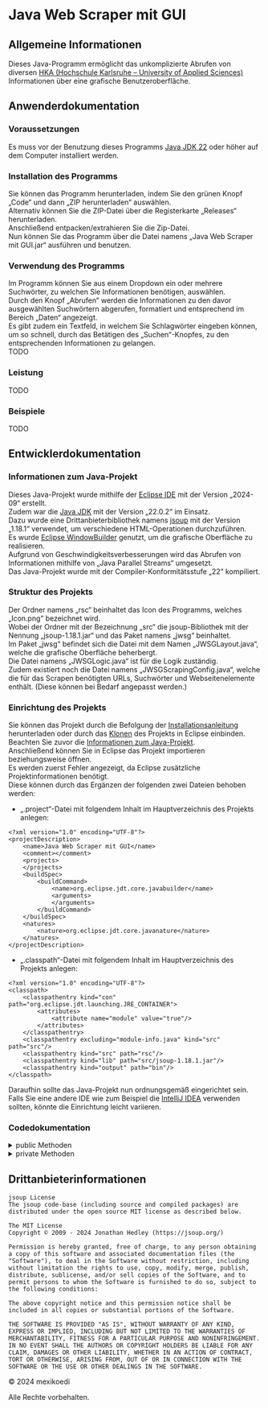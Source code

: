 # Java Web Scraper mit GUI

## Allgemeine Informationen
Dieses Java-Programm ermöglicht das unkomplizierte Abrufen von diversen [HKA (Hochschule Karlsruhe – University of Applied Sciences)](https://www.h-ka.de/) Informationen über eine grafische Benutzeroberfläche.

## Anwenderdokumentation
### Voraussetzungen
Es muss vor der Benutzung dieses Programms [Java JDK 22](https://www.oracle.com/de/java/technologies/downloads/) oder höher auf dem Computer installiert werden.

### Installation des Programms
Sie können das Programm herunterladen, indem Sie den grünen Knopf „Code“ und dann „ZIP herunterladen“ auswählen. <br> 
Alternativ können Sie die ZIP-Datei über die Registerkarte „Releases“ herunterladen. <br>
Anschließend entpacken/extrahieren Sie die Zip-Datei. <br>
Nun können Sie das Programm über die Datei namens „Java Web Scraper mit GUI.jar“ ausführen und benutzen.

### Verwendung des Programms
Im Programm können Sie aus einem Dropdown ein oder mehrere Suchwörter, zu welchen Sie Informationen benötigen, auswählen. <br>
Durch den Knopf „Abrufen“ werden die Informationen zu den davor ausgewählten Suchwörtern abgerufen, formatiert und entsprechend im Bereich „Daten“ angezeigt. <br>
Es gibt zudem ein Textfeld, in welchem Sie Schlagwörter eingeben können, um so schnell, durch das Betätigen des „Suchen“-Knopfes, zu den entsprechenden Informationen zu gelangen. <br>
TODO

### Leistung
TODO

### Beispiele
TODO

## Entwicklerdokumentation
### Informationen zum Java-Projekt
Dieses Java-Projekt wurde mithilfe der [Eclipse IDE](https://eclipseide.org/) mit der Version „2024-09“ erstellt. <br>
Zudem war die [Java JDK](https://www.oracle.com/java/technologies/downloads/) mit der Version „22.0.2“ im Einsatz. <br>
Dazu wurde eine Drittanbieterbibliothek namens [jsoup](https://jsoup.org/download) mit der Version „1.18.1“ verwendet, um verschiedene HTML-Operationen durchzuführen. <br>
Es wurde [Eclipse WindowBuilder](https://projects.eclipse.org/projects/tools.windowbuilder) genutzt, um die grafische Oberfläche zu realisieren. <br>
Aufgrund von Geschwindigkeitsverbesserungen wird das Abrufen von Informationen mithilfe von „Java Parallel Streams“ umgesetzt. <br>
Das Java-Projekt wurde mit der Compiler-Konformitätsstufe „22“ kompiliert.

### Struktur des Projekts
Der Ordner namens „rsc“ beinhaltet das Icon des Programms, welches „Icon.png“ bezeichnet wird. <br>
Wobei der Ordner mit der Bezeichnung „src“ die jsoup-Bibliothek mit der Nennung „jsoup-1.18.1.jar“ und das Paket namens „jwsg“ beinhaltet. <br>
Im Paket „jwsg“ befindet sich die Datei mit dem Namen „JWSGLayout.java“, welche die grafische Oberfläche beherbergt. <br>
Die Datei namens „JWSGLogic.java“ ist für die Logik zuständig. <br>
Zudem existiert noch die Datei namens „JWSGScrapingConfig.java“, welche die für das Scrapen benötigten URLs, Suchwörter und Webseitenelemente enthält. (Diese können bei Bedarf angepasst werden.)

### Einrichtung des Projekts
Sie können das Projekt durch die Befolgung der [Installationsanleitung](#Installation-des-Programms) herunterladen oder durch das [Klonen](https://docs.github.com/en/repositories/creating-and-managing-repositories/cloning-a-repository) des Projekts in Eclipse einbinden. <br>
Beachten Sie zuvor die [Informationen zum Java-Projekt](#Installation-des-Programms). <br>
Anschließend können Sie in Eclipse das Projekt importieren beziehungsweise öffnen. <br>
Es werden zuerst Fehler angezeigt, da Eclipse zusätzliche Projektinformationen benötigt. <br>
Diese können durch das Ergänzen der folgenden zwei Dateien behoben werden: <br>
- „.project“-Datei mit folgendem Inhalt im Hauptverzeichnis des Projekts anlegen: <br>
```
<?xml version="1.0" encoding="UTF-8"?>
<projectDescription>
	<name>Java Web Scraper mit GUI</name>
	<comment></comment>
	<projects>
	</projects>
	<buildSpec>
		<buildCommand>
			<name>org.eclipse.jdt.core.javabuilder</name>
			<arguments>
			</arguments>
		</buildCommand>
	</buildSpec>
	<natures>
		<nature>org.eclipse.jdt.core.javanature</nature>
	</natures>
</projectDescription>
```
- „.classpath“-Datei mit folgendem Inhalt im Hauptverzeichnis des Projekts anlegen: <br>
```
<?xml version="1.0" encoding="UTF-8"?>
<classpath>
	<classpathentry kind="con" path="org.eclipse.jdt.launching.JRE_CONTAINER">
		<attributes>
			<attribute name="module" value="true"/>
		</attributes>
	</classpathentry>
	<classpathentry excluding="module-info.java" kind="src" path="src"/>
	<classpathentry kind="src" path="rsc"/>
	<classpathentry kind="lib" path="src/jsoup-1.18.1.jar"/>
	<classpathentry kind="output" path="bin"/>
</classpath>
```
Daraufhin sollte das Java-Projekt nun ordnungsgemäß eingerichtet sein. <br>
Falls Sie eine andere IDE wie zum Beispiel die [IntelliJ IDEA](https://www.jetbrains.com/de-de/idea/) verwenden sollten, könnte die Einrichtung leicht variieren.

### Codedokumentation
<details>
<summary>public Methoden</summary>

TODO <br>
Paket: jwsg <br>
Datei: JWSGLayout.java

```java
/**
 * Start der Anwendung. Erzeugt das Fenster und ansonsten erscheint ein Fehler.
 */
public static void main(String[] args)

/**
 * Standardkonstruktur. Inititialisierung der Anwendung, um die GUI zu
 * erstellen.
 */
public JWSGLayout()

/**
 * Gescrapte Daten werden formatiert und in einer JTextArea angezeigt.
 * 
 * @param selectedCategories Die Liste der ausgewählten Kategorien.
 * @param scrapedData        Die gescrapten Daten.
 */
public void initData(List<String> selectedCategories, Map<String, List<String>> scrapedData)
```

Paket: jwsg <br>
Datei: JWSGLogic.java

```java
/**
 * Diese Methode wird verwendet, um die Daten zu erhalten, die von den
 * ausgewählten Suchwörtern abhängen.
 * 
 * @return Die Map, die die Suchwörter und die zugehörigen Daten enthält.
 */
public Map<String, List<String>> getScrapedDataMap()

/**
 * Diese Methode wird verwendet, um zu überprüfen, ob die Schaltfläche "Abrufen"
 * gedrückt wurde. Zudem werden die letzten ausgewählten Suchwörter gespeichert.
 * Enthält verschiedene Überprüfungen, um Sonderfälle abzudecken.
 * 
 * @param list Die Liste der ausgewählten Suchwörter.
 * @return true, wenn die Schaltfläche gedrückt wurde und keiner der Sonderfälle
 *         aufgetreten ist, sonst false.
 */
public boolean checkButtonPressed(List<String> list)
```

Paket: jwsg <br>
Datei: JWSGScrapingConfig.java

```java
/**
 * Diese Methode wird verwendet, um die URL für das angegebene Suchwort aus
 * einer Map abzurufen.
 * 
 * @param keyword Das Suchwort, für das die URL abgerufen werden soll.
 * @return Die URL für das angegebene Suchwort.
 */
public static String getUrl(String keyword)

/**
 * Diese Methode wird verwendet, um die Elementklasse für das angegebene
 * Suchwort aus einer Map abzurufen.
 * 
 * @param keyword Das Suchwort, für das die Elementklasse abgerufen werden soll.
 * @return Die Elementklasse für das angegebene Suchwort.
 */
public static String getElementClass(String keyword)

/**
 * Diese Methode wird verwendet, um den Container für das angegebene Suchwort
 * aus einer Map abzurufen.
 * 
 * @param keyword Das Suchwort, für das der Container abgerufen werden soll.
 * @return Der Container für das angegebene Suchwort.
 */
public static String getContainer(String keyword)

/**
 * Diese Methode wird verwendet, um die ID für das angegebene Suchwort aus einer
 * Map abzurufen.
 * 
 * @param keyword Das Suchwort, für das die ID abgerufen werden soll.
 * @return Die ID für das angegebene Suchwort.
 */
public static String getId(String keyword)

/**
 * Diese Methode wird verwendet, um den Tag für das angegebene Suchwort aus
 * einer Map abzurufen.
 * 
 * @param keyword Das Suchwort, für das der Tag abgerufen werden soll.
 * @return Der Tag für das angegebene Suchwort.
 */
public static String getTag(String keyword)

/**
 * Diese Methode wird verwendet, um den Selektor für spezifische Links für das
 * angegebene Suchwort aus einer Map abzurufen.
 * 
 * @param keyword Das Suchwort, für das der Selektor abgerufen werden soll.
 * @return Der Selektor für spezifische Links für das angegebene Suchwort.
 */
public static String getSelector(String keyword)

/**
 * Diese Methode wird verwendet, um die gesamte Map mit Suchwörtern und URLs zu
 * erhalten.
 * 
 * @return Die gesamte Map mit Suchwörtern und URLs.
 */
public static Map<String, String> getKeywordUrlMap()

/**
 * Diese Methode wird verwendet, um die gesamte Map mit Suchwörtern und
 * Elementklassen zu erhalten.
 * 
 * @return Die gesamte Map mit Suchwörtern und Elementklassen.
 */
public static Map<String, String> getKeywordElementMap()

/**
 * Diese Methode wird verwendet, um die gesamte Map mit Suchwörtern und
 * Containern zu erhalten.
 * 
 * @return Die gesamte Map mit Suchwörtern und Containern.
 */
public static Map<String, String> getKeywordContainerMap()

/**
 * Diese Methode wird verwendet, um die gesamte Map mit Suchwörtern und IDs zu
 * erhalten.
 * 
 * @return Die gesamte Map mit Suchwörtern und IDs.
 */
public static Map<String, String> getKeywordIdMap()

/**
 * Diese Methode wird verwendet, um die gesamte Map mit Suchwörtern und Tags zu
 * erhalten.
 * 
 * @return Die gesamte Map mit Suchwörtern und Tags.
 */
public static Map<String, String> getKeywordTagMap()

/**
 * Diese Methode wird verwendet, um die gesamte Map mit Suchwörtern und
 * Selektoren für spezifische Links zu erhalten.
 * 
 * @return Die gesamte Map mit Suchwörtern und Selektoren für spezifische Links.
 */
public static Map<String, String> getKeywordSelectorMap()
```
</details>

<details>
<summary>private Methoden</summary>

TODO <br>
Paket: jwsg <br>
Datei: JWSGLayout.java

```java
/**
 * GUI-Inhalte vom Frame werden initialisiert und das Fenster wird nach dem OS
 * angepasst, ansonsten wird ein Fehler ausgegeben.
 */
private void initialize()

/**
 * JList wird mit den vordefinierten Suchwörtern initialisiert.
 * 
 * @return DefaultListModel<String> welche die Liste mit den initialen Inhalten
 *         enthält.
 */
private DefaultListModel<String> initList()
```

Paket: jwsg <br>
Datei: JWSGLogic.java

```java	
/**
 * Diese Methode wird verwendet, um die Daten von den ausgewählten Suchwörtern
 * mit ihren entsprechenden URLs parallel abzurufen.
 *
 * @param categories Die Liste der ausgewählten Suchwörter.
 */
private void scrapData(List<String> categories)

/**
 * Diese Methode wird verwendet, um die Daten zu extrahieren und zu verarbeiten.
 * 
 * @param website      Die Webseite, von der die Daten extrahiert werden sollen.
 * @param elementClass Die Klasse der Elemente, die die Daten enthalten.
 * @param container    Der Container für die jeweiligen Suchwörter.
 * @param id           Die ID für die jeweiligen Suchwörter.
 * @param tag          Der Tag für die jeweiligen Suchwörter.
 * @param linkSelector Der Selektor für spezifische Links innerhalb der
 *                     Elemente.
 * @return Die Liste, die die extrahierten Daten enthält.
 */
private List<String> processWebsiteData(Document website, String elementClass, String container, String id, String tag, String linkSelector)
```
</details>

## Drittanbieterinformationen
```
jsoup License
The jsoup code-base (including source and compiled packages) are distributed under the open source MIT license as described below.

The MIT License
Copyright © 2009 - 2024 Jonathan Hedley (https://jsoup.org/)

Permission is hereby granted, free of charge, to any person obtaining a copy of this software and associated documentation files (the "Software"), to deal in the Software without restriction, including without limitation the rights to use, copy, modify, merge, publish, distribute, sublicense, and/or sell copies of the Software, and to permit persons to whom the Software is furnished to do so, subject to the following conditions:

The above copyright notice and this permission notice shall be included in all copies or substantial portions of the Software.

THE SOFTWARE IS PROVIDED "AS IS", WITHOUT WARRANTY OF ANY KIND, EXPRESS OR IMPLIED, INCLUDING BUT NOT LIMITED TO THE WARRANTIES OF MERCHANTABILITY, FITNESS FOR A PARTICULAR PURPOSE AND NONINFRINGEMENT. IN NO EVENT SHALL THE AUTHORS OR COPYRIGHT HOLDERS BE LIABLE FOR ANY CLAIM, DAMAGES OR OTHER LIABILITY, WHETHER IN AN ACTION OF CONTRACT, TORT OR OTHERWISE, ARISING FROM, OUT OF OR IN CONNECTION WITH THE SOFTWARE OR THE USE OR OTHER DEALINGS IN THE SOFTWARE.
```

© 2024 mexikoedi 

Alle Rechte vorbehalten.
